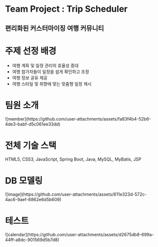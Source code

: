 <h1>Team Project : Trip Scheduler</h1>
<h2>편리화된 커스터마이징 여행 커뮤니티</h2>

<h1>주제 선정 배경</h1>
<ul>
  <li>여행 계획 및 일정 관리의 효율성 증대</li>
  <li>여행 참가자들이 일정을 쉽게 확인하고 조정</li>
  <li>여행 정보 공유 제공</li>
  <li>여행 스타일 및 취향에 맞는 맞춤형 일정 제시</li>
</ul>

<h1>팀원 소개</h1>
![member](https://github.com/user-attachments/assets/fa83f4b4-52b6-4de3-babf-d5c061ee33dd)



<h1>전체 기술 스택</h1>
<p>HTML5, CSS3, JavaScript, Spring Boot, Java, MySQL, MyBatis, JSP</p>

<h1>DB 모델링</h1>
![image](https://github.com/user-attachments/assets/611e323d-572c-4ac6-9aef-6862e6d5b609)

<h1>테스트</h1>
![calendar](https://github.com/user-attachments/assets/d2675db8-699a-44ff-a8dc-901569d5b7d8)
